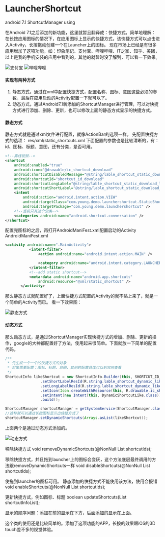 # LauncherShortcut
android 7.1 ShortcutManager using

在Android 7.1之后添加的新功能，这里就暂且翻译成：快捷方式，简单地理解：在长按应用图标的情况下，在应用图标上显示的快捷方式，该快捷方式可以点击进入Activity，长按拖动创建一个在Launcher上的图标。
  现在市场上已经是有很多应用增加了这项功能，如：印象笔记、支付宝、哔哩哔哩、IT之家、知乎、美团，以上是我的手机安装的应用中看到的，其他的就暂时没了解到，可以看一下效果。
  
 ![支付宝](http://olah6fzfx.bkt.clouddn.com/%E6%94%AF%E4%BB%98%E5%AE%9D_shortcut.png) ![哔哩哔哩](http://olah6fzfx.bkt.clouddn.com/%E5%93%94%E5%93%A9%E5%93%94%E5%93%A9_shortcut.png)
#### 实现有两种方式

 1. 静态方式，通过在xml中配置快捷方式，配置名称、图标、意图这些必须的参数，最后在应用启动的Activity配置一下就可以了。
 2. 动态方式，通过Android7.1新添加的ShortcutManager进行管理，可以对快捷方式进行添加、删除、更新，也可以修改上面的静态方式显示的快捷方式。

#### 静态方式
静态方式就是通过xml文件进行配置，就像ActionBar的选项一样。
先配置快捷方式的选项：
res/xml/static_shortcuts.xml 下面配置的参数也是比较清晰的，有：id、图标、标题、意图，还有分类，是否可用。
``` xml
<!--离线视频-->
<shortcut
    android:enabled="true"
    android:icon="@drawable/ic_shortcut_download"
    android:shortcutDisabledMessage="@string/lable_shortcut_static_download_disable"
    android:shortcutId="shortcut_id_download"
    android:shortcutLongLabel="@string/lable_shortcut_static_download_long"
    android:shortcutShortLabel="@string/lable_shortcut_static_download_short">
    <intent
        android:action="android.intent.action.VIEW"
        android:targetClass="com.young.demo.launchershortcut.StaticShortcutDownload"
        android:targetPackage="com.young.demo.launchershortcut" />
    <!--当前只有这个分类-->
    <categories android:name="android.shortcut.conversation" />
</shortcut>

```
配置完图标的之后，再打开AndroidManiFest.xml配置启动的Activity
AndroidManiFest.xml
``` xml
<activity android:name=".MainActivity">
           <intent-filter>
               <action android:name="android.intent.action.MAIN" />

               <category android:name="android.intent.category.LAUNCHER" />
           </intent-filter>
           <!--add static shortcut-->
           <meta-data android:name="android.app.shortcuts"
               android:resource="@xml/static_shortcut" />
       </activity>
```

那么静态方式就配置好了，上面快捷方式配置的Activity的就不贴上来了，就是一个简单的Activity而已。
看一下效果图：


![静态方式](http://olah6fzfx.bkt.clouddn.com/%E9%9D%99%E6%80%81%E6%96%B9%E5%BC%8F.PNG)



#### 动态方式
那么动态方式，是通过ShortcutManager实现快捷方式的增加、删除、更新的操作，google的大神都配置好了方法，使用起来很简单。下面就放一下简单的配置代码。

``` java
/**
 * 先生成一个一个的快捷方式的对象
 * 对象需要配置：图标、标题、意图，其他的配置具体可以到官网查看
 */
ShortcutInfo likeShortcut = new ShortcutInfo.Builder(this, SHORTCUT_ID_LIKE)
                .setShortLabelResId(R.string.lable_shortcut_dynamic_like_short)
                .setLongLabelResId(R.string.lable_shortcut_dynamic_like_long)
                .setIcon(Icon.createWithResource(this, R.drawable.ic_shortcut_like))
                .setIntent(new Intent(this, DynamicShortcutLike.class))
                .build();

ShortcutManager shortcutManager = getSystemService(ShortcutManager.class);
//这样就可以通过长按图标显示出快捷方式了
shortcutManager.setDynamicShortcuts(Arrays.asList(likeShortcut));


```
上面两个是通过动态方式添加的。

![动态方式](http://olah6fzfx.bkt.clouddn.com/%E5%8A%A8%E6%80%81%E6%96%B9%E5%BC%8F.PNG)


移除快捷方式
void removeDynamicShortcuts(@NonNull List<String> shortcutIds);

移除快捷方式，并且拖到launcher上的图标会变灰，这个方法底层最终调用的方法跟removeDynamicShortcuts一样
void disableShortcuts(@NonNull List<String> shortcutIds);

使拖到launcher的图标可用。  静态添加的快捷方式不能使用该方法，使用会报错
void enableShortcuts(@NonNull List<String> shortcutIds);

更新快捷方式，例如图标、标题
boolean updateShortcuts(List<ShortcutInfo> shortcutInfoList);

显示的顺序问题：添加在前的显示在下方，后面添加的显示在上面。

这个类的使用还是比较简单的。添加了这项功能的APP，长按的效果跟iOS的3D touch差不多的视觉体验。
